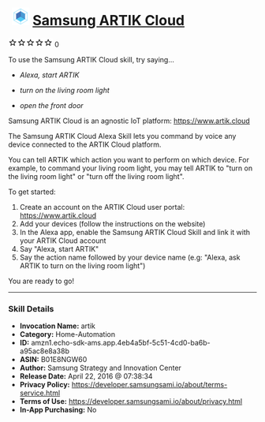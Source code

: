 # &nbsp;<img src="skill_icon" alt="Samsung ARTIK Cloud icon" width="36"> [Samsung ARTIK Cloud](http://alexa.amazon.com/#skills/amzn1.echo-sdk-ams.app.4eb4a5bf-5c51-4cd0-ba6b-a95ac8e8a38b)
![0 stars](../../images/ic_star_border_black_18dp_1x.png)![0 stars](../../images/ic_star_border_black_18dp_1x.png)![0 stars](../../images/ic_star_border_black_18dp_1x.png)![0 stars](../../images/ic_star_border_black_18dp_1x.png)![0 stars](../../images/ic_star_border_black_18dp_1x.png) 0

To use the Samsung ARTIK Cloud skill, try saying...

* *Alexa, start ARTIK*

* *turn on the living room light*

* *open the front door*

Samsung ARTIK Cloud is an agnostic IoT platform: https://www.artik.cloud

The Samsung ARTIK Cloud Alexa Skill lets you command by voice any device connected to the ARTIK Cloud platform.

You can tell ARTIK which action you want to perform on which device. 
For example, to command your living room light, you may tell ARTIK to "turn on the living room light" or "turn off the living room light".

To get started:

1. Create an account on the ARTIK Cloud user portal: https://www.artik.cloud
2. Add your devices (follow the instructions on the website)
3. In the Alexa app, enable the Samsung ARTIK Cloud Skill and link it with your ARTIK Cloud account 
4. Say "Alexa, start ARTIK"
5. Say the action name followed by your device name (e.g: "Alexa, ask ARTIK to turn on the living room light")

You are ready to go!

***

### Skill Details

* **Invocation Name:** artik
* **Category:** Home-Automation
* **ID:** amzn1.echo-sdk-ams.app.4eb4a5bf-5c51-4cd0-ba6b-a95ac8e8a38b
* **ASIN:** B01E8NGW60
* **Author:** Samsung Strategy and Innovation Center
* **Release Date:** April 22, 2016 @ 07:38:34
* **Privacy Policy:** https://developer.samsungsami.io/about/terms-service.html
* **Terms of Use:** https://developer.samsungsami.io/about/privacy.html
* **In-App Purchasing:** No

